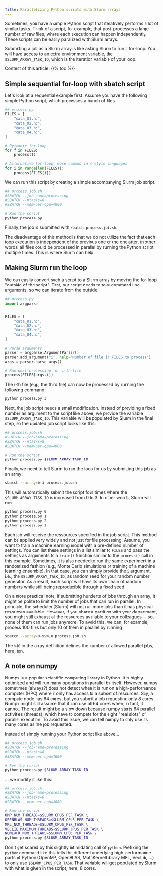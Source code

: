 ```yaml
---
Title: Parallelizing Python scripts with Slurm arrays
---
```


Sometimes, you have a simple Python script that iteratively performs a lot of similar tasks.
Think of a script, for example, that post-processes a large number of raw files, where each execution can happen independently.
These scripts can be easily parallized with Slurm arrays. 

Submitting a job as a Slurm array is like asking Slurm to run a for-loop. You will have access to an extra environment variable, the `$SLURM_ARRAY_TASK_ID`, which is the iteration variable of your loop.

Content of this article:
{{% toc %}}

## Simple sequential for-loop with sbatch script

Let's look at a sequential example first. Assume you have the following simple Python script, which processes a bunch of files.
```python
## process.py
FILES = [
    "data_01.nc",
    "data_02.nc",
    "data_03.nc",
    "data_04.nc",
]

# Pythonic for-loop
for f in FILES:
    process(f)

# Alternative for-loop, more common in C-style languages
for i in range(len(FILES)):
    process(FILES[i])
```
We can run this script by creating a simple accompanying Slurm job script.

```bash
## process.job.sh
#SBATCH --job-name=processing
#SBATCH --ntasks=8
#SBATCH --mem-per-cpu=4000

# Run the script
python process.py
```

Finally, the job is submitted with `sbatch process.job.sh`.

The disadvantage of this method is that we do not utilize the fact that each loop execution is independent of the previous one or the one after.
In other words, all files could be processed in parallel by running the Python script multiple times.
This is where Slurm can help.

## Making Slurm run the loop
We can easily convert such a script to a Slurm array by moving the for-loop "outside of the script".
First, our script needs to take command line arguments, so we can iterate from the outside:
```python
## process.py
import argparse


FILES = [
    "data_01.nc",
    "data_02.nc",
    "data_03.nc",
    "data_04.nc",
]

# Parse arguments
parser = argparse.ArgumentParser()
parser.add_argument("i", help="Number of file in FILES to process")
args = parser.parse_args()

# Run post-processing for i-th file
process(FILES[args.i])
```

The i-th file (e.g., the third file) can now be processed by running the following command:

```bash
python process.py 3
```
Next, the job script needs a small modification. Instead of providing a fixed number as argument to the script like above, we provide the variable `$SLURM_ARRAY_TASK_ID`. This variable will be populated by Slurm in the final step, so the updated job script looks like this:
```bash
## process.job.sh
#SBATCH --job-name=processing
#SBATCH --ntasks=8
#SBATCH --mem-per-cpu=4000

# Run the script
python process.py $SLURM_ARRAY_TASK_ID
```

Finally, we need to tell Slurm to run the loop for us by submitting this job as an array:
```bash
sbatch --array=0-3 process.job.sh
```
This will automatically submit the script four times where the `$SLURM_ARRAY_TASK_ID` is increased from 0 to 3. 
In other words, Slurm will run

```bash
python process.py 0
python process.py 1
python process.py 2
python process.py 3
```

Each job will receive the ressources specified in the job script. 
This method can be applied very widely and not just for file processing. 
Assume, you want to train a machine learning model with a pre-defined number of settings. 
You can list these settings in a list similar to `FILES` and pass the settings as arguments to a `train()` function similar to the `process()` call in this example.
Sometimes, it is also needed to run the same experiment in a randomized fashion (e.g., Monte Carlo simulations or training of a machine learning ensemble). 
In that case, you can simply provide the `i` argument, i.e., the `$SLURM_ARRAY_TASK_ID`, as random seed for your random number generator.
As a result, each script will have its own chain of random numbers while still being reproducible through a fixed seed.

On a more practical note, if submitting hunderts of jobs through an array, it might be polite to limit the number of jobs that can run in parallel. 
In principle, the scheduler (Slurm) will not run more jobs than it has physical resources available.
However, if you share a partition with your department, you might still exhaust all the resources available to your colleagues -- so, none of them can run jobs anymore.
To avoid this, we can, for example, process 100 files but only 10 of them in parallel by running
```bash
sbatch --array=0-99%10 process.job.sh
```
The `%10` in the array definition defines the number of allowed parallel jobs, here, ten.

## A note on numpy
Numpy is a popular scientific computing library in Python. It is highly optimized and will run many operations in parallel by itself.
However, numpy sometimes (always?) does not detect when it is run on a high-performance computer (HPC) where it only has access to a subset of resources. 
Say, a compute node has 64 cores, but you submit a job requesting only 8 cores. 
Numpy might still assume that it can use all 64 cores when, in fact, it cannot. 
The result might be a slow down because numpy starts 64 parallel activities (threads), which have to compete for the eight "real slots" of parallel execution.
To avoid this issue, we can tell numpy to only use as many cores as the job requested.

Instead of simply running your Python script like above...
```bash
## process.job.sh
#SBATCH --job-name=processing
#SBATCH --ntasks=8
#SBATCH --mem-per-cpu=4000

# Run the script
python process.py $SLURM_ARRAY_TASK_ID
```

... we modify it like this:
```bash
## process.job.sh
#SBATCH --job-name=processing
#SBATCH --ntasks=8
#SBATCH --mem-per-cpu=4000

# Run the script
OMP_NUM_THREADS=$SLURM_CPUS_PER_TASK \
OPENBLAS_NUM_THREADS=$SLURM_CPUS_PER_TASK \
MKL_NUM_THREADS=$SLURM_CPUS_PER_TASK \
VECLIB_MAXIMUM_THREADS=$SLURM_CPUS_PER_TASK \
NUMEXPR_NUM_THREADS=$SLURM_CPUS_PER_TASK \
python process.py $SLURM_ARRAY_TASK_ID
```

Don't get scared by this slightly intimidating call of `python`.
Prefixing the `python` command like this tells the different underlying high-performance parts of Python (OpenMP, OpenBLAS, MathKernelLibrary MKL, VecLib, ...) to only use `$SLURM_CPUS_PER_TASK`. 
That variable will get populated by Slurm with what is given in the script, here, 8 cores.
